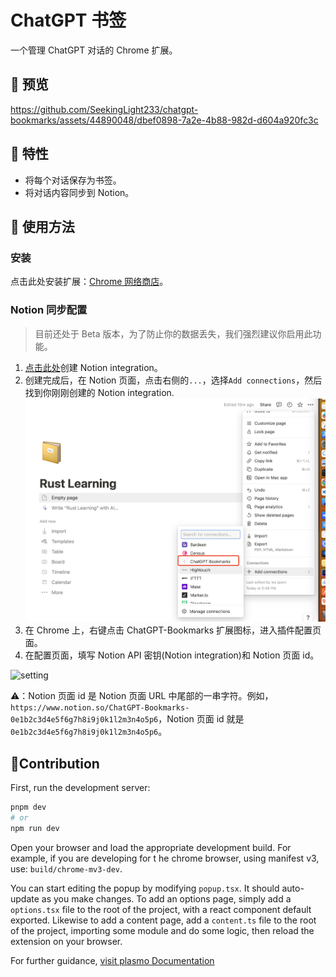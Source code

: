 # ChatGPT 书签

一个管理 ChatGPT 对话的 Chrome 扩展。

## 🎥 预览

https://github.com/SeekingLight233/chatgpt-bookmarks/assets/44890048/dbef0898-7a2e-4b88-982d-d604a920fc3c

## 🚀 特性

- 将每个对话保存为书签。
- 将对话内容同步到 Notion。

## 📖 使用方法

### 安装

点击此处安装扩展：[Chrome 网络商店](https://chrome.google.com/webstore/detail/chatgpt-bookmarks/hagmmpbaflccbibjhbcnolbligcdildb?hl=zh-CN&authuser=0)。

### Notion 同步配置

> 目前还处于 Beta 版本，为了防止你的数据丢失，我们强烈建议你启用此功能。

1. [点击此处](https://www.notion.so/my-integrations)创建 Notion integration。
2. 创建完成后，在 Notion 页面，点击右侧的`...`，选择`Add connections`，然后找到你刚刚创建的 Notion integration.
   ![alt](./assets/add_connections.jpg)
3. 在 Chrome 上，右键点击 ChatGPT-Bookmarks 扩展图标，进入插件配置页面。
4. 在配置页面，填写 Notion API 密钥(Notion integration)和 Notion 页面 id。

![setting](https://github.com/SeekingLight233/chatgpt-bookmarks/assets/44890048/4c19d875-2842-4989-b9df-14260250ac5e)

⚠️：Notion 页面 id 是 Notion 页面 URL 中尾部的一串字符。例如，`https://www.notion.so/ChatGPT-Bookmarks-0e1b2c3d4e5f6g7h8i9j0k1l2m3n4o5p6`，Notion 页面 id 就是`0e1b2c3d4e5f6g7h8i9j0k1l2m3n4o5p6`。

## 🤝Contribution

First, run the development server:

```bash
pnpm dev
# or
npm run dev
```

Open your browser and load the appropriate development build. For example, if you are developing for t
he chrome browser, using manifest v3, use: `build/chrome-mv3-dev`.

You can start editing the popup by modifying `popup.tsx`. It should auto-update as you make changes. To add an options page, simply add a `options.tsx` file to the root of the project, with a react component default exported. Likewise to add a content page, add a `content.ts` file to the root of the project, importing some module and do some logic, then reload the extension on your browser.

For further guidance, [visit plasmo Documentation](https://docs.plasmo.com/)

